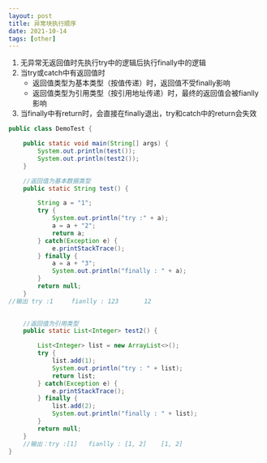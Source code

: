```yaml
---
layout: post
title: 异常块执行顺序
date: 2021-10-14
tags: [other]
---
```


1. 无异常无返回值时先执行try中的逻辑后执行finally中的逻辑
2. 当try或catch中有返回值时
    - 返回值类型为基本类型（按值传递）时，返回值不受finally影响
    - 返回值类型为引用类型（按引用地址传递）时，最终的返回值会被fianlly影响
3. 当finally中有return时，会直接在finally退出，try和catch中的return会失效

```java
public class DemoTest {

    public static void main(String[] args) {
        System.out.println(test());
        System.out.println(test2());
    }

    //返回值为基本数据类型
    public static String test() {

        String a = "1";
        try {
            System.out.println("try :" + a);
            a = a + "2";
            return a;
        } catch(Exception e) {
            e.printStackTrace();
        } finally {
            a = a + "3";
            System.out.println("finally : " + a);
        }
        return null;
    }
//输出 try :1     fianlly : 123       12
          

    //返回值为引用类型
    public static List<Integer> test2() {

        List<Integer> list = new ArrayList<>();
        try {
            list.add(1);
            System.out.println("try : " + list);
            return list;
        } catch(Exception e) {
            e.printStackTrace();
        } finally {
            list.add(2);
            System.out.println("finally : " + list);
        }
        return null;
    }
    //输出：try :[1]   fianlly : [1, 2]    [1, 2]      
}
```